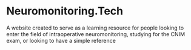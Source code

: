# Neuromonitoring.Tech

A website created to serve as a learning resource for people looking to enter the field of intraoperative neuromonitoring, studying for the CNIM exam, or looking to have a simple reference
